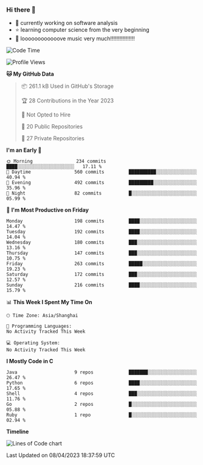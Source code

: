 ### Hi there 👋

<!--
**rbamb/rbamb** is a ✨ _special_ ✨ repository because its `README.md` (this file) appears on your GitHub profile.

Here are some ideas to get you started:

- 🔭 I’m currently working on ...
- 🌱 I’m currently learning ...
- 👯 I’m looking to collaborate on ...
- 🤔 I’m looking for help with ...
- 💬 Ask me about ...
- 📫 How to reach me: ...
- 😄 Pronouns: ...
- ⚡ Fun fact: ...
-->

* :rocket: currently working on software analysis
* :star: learning computer science from the very beginning
* :musical_note: loooooooooooove music very much!!!!!!!!!!!!!!!!

<!--START_SECTION:waka-->
![Code Time](http://img.shields.io/badge/Code%20Time-0%20secs-blue)

![Profile Views](http://img.shields.io/badge/Profile%20Views-0-blue)

**🐱 My GitHub Data** 

> 📦 261.1 kB Used in GitHub's Storage 
 > 
> 🏆 28 Contributions in the Year 2023
 > 
> 🚫 Not Opted to Hire
 > 
> 📜 20 Public Repositories 
 > 
> 🔑 27 Private Repositories 
 > 
**I'm an Early 🐤** 

```text
🌞 Morning                234 commits         ████░░░░░░░░░░░░░░░░░░░░░   17.11 % 
🌆 Daytime                560 commits         ██████████░░░░░░░░░░░░░░░   40.94 % 
🌃 Evening                492 commits         █████████░░░░░░░░░░░░░░░░   35.96 % 
🌙 Night                  82 commits          █░░░░░░░░░░░░░░░░░░░░░░░░   05.99 % 
```
📅 **I'm Most Productive on Friday** 

```text
Monday                   198 commits         ████░░░░░░░░░░░░░░░░░░░░░   14.47 % 
Tuesday                  192 commits         ████░░░░░░░░░░░░░░░░░░░░░   14.04 % 
Wednesday                180 commits         ███░░░░░░░░░░░░░░░░░░░░░░   13.16 % 
Thursday                 147 commits         ███░░░░░░░░░░░░░░░░░░░░░░   10.75 % 
Friday                   263 commits         █████░░░░░░░░░░░░░░░░░░░░   19.23 % 
Saturday                 172 commits         ███░░░░░░░░░░░░░░░░░░░░░░   12.57 % 
Sunday                   216 commits         ████░░░░░░░░░░░░░░░░░░░░░   15.79 % 
```


📊 **This Week I Spent My Time On** 

```text
🕑︎ Time Zone: Asia/Shanghai

💬 Programming Languages: 
No Activity Tracked This Week

💻 Operating System: 
No Activity Tracked This Week
```

**I Mostly Code in C** 

```text
Java                     9 repos             ███████░░░░░░░░░░░░░░░░░░   26.47 % 
Python                   6 repos             ████░░░░░░░░░░░░░░░░░░░░░   17.65 % 
Shell                    4 repos             ███░░░░░░░░░░░░░░░░░░░░░░   11.76 % 
Go                       2 repos             █░░░░░░░░░░░░░░░░░░░░░░░░   05.88 % 
Ruby                     1 repo              █░░░░░░░░░░░░░░░░░░░░░░░░   02.94 % 
```



**Timeline**

![Lines of Code chart](https://raw.githubusercontent.com/rbamb/rbamb/main/assets/bar_graph.png)


 Last Updated on 08/04/2023 18:37:59 UTC
<!--END_SECTION:waka-->

